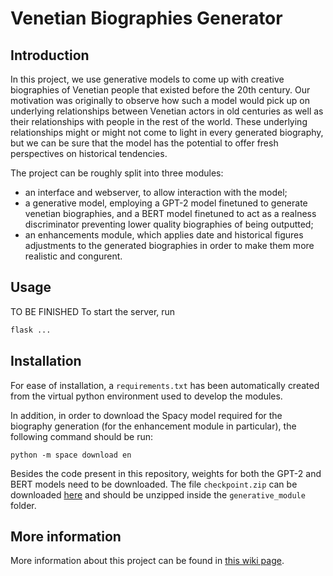 # Venetian Biographies Generator

## Introduction
In this project, we use generative models to come up with creative biographies of Venetian people that existed before the 20th century. Our motivation was originally to observe how such a model would pick up on underlying relationships between Venetian actors in old centuries as well as their relationships with people in the rest of the world. These underlying relationships might or might not come to light in every generated biography, but we can be sure that the model has the potential to offer fresh perspectives on historical tendencies.

The project can be roughly split into three modules:
 - an interface and webserver, to allow interaction with the model;
 - a generative model, employing a GPT-2 model finetuned to generate venetian biographies, and a BERT model finetuned to act as a realness discriminator preventing lower quality biographies of being outputted;
 - an enhancements module, which applies date and historical figures adjustments to the generated biographies in order to make them more realistic and congurent.
 
## Usage
TO BE FINISHED
To start the server, run
```python
flask ...
```

## Installation
For ease of installation, a `requirements.txt` has been automatically created from the virtual python environment used to develop the modules.

In addition, in order to download the Spacy model required for the biography generation (for the enhancement module in particular), the following command should be run:

```
python -m space download en
```

Besides the code present in this repository, weights for both the GPT-2 and BERT models need to be downloaded. The file `checkpoint.zip` can be downloaded [here](https://drive.google.com/file/d/1_NO47MbZRuySLBoiAE-JXyMY0DTYb1yu/view?usp=sharing) and should be unzipped inside the `generative_module` folder.


## More information
More information about this project can be found in [this wiki page](http://fdh.epfl.ch/index.php/VenBioGen).
